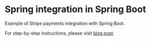 # Spring integration in Spring Boot

Example of Stripe payments integration with Spring Boot.

For step-by-step instructions, please visit [blog post](https://attacomsian.com/blog/stripe-integration-with-spring-boot).
